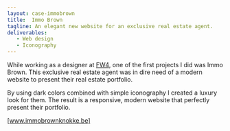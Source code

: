 ```yaml
---
layout: case-immobrown
title:  Immo Brown
tagline: An elegant new website for an exclusive real estate agent.
deliverables:
   - Web design
   - Iconography
---
```

While working as a designer at [FW4], one of the first projects I did was Immo Brown. This exclusive real estate agent was in dire need of a modern website to present their real estate portfolio.

By using dark colors combined with simple iconography I created a luxury look for them. The result is a responsive, modern website that perfectly present their portfolio.

[www.immobrownknokke.be]

[FW4]: http://www.fw4.be
[www.immobrownknokke.be]: http://www.immobrownknokke.be
